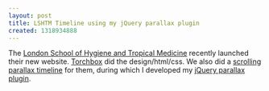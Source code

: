 ```yaml
---
layout: post
title: LSHTM Timeline using my jQuery parallax plugin
created: 1318934888
---
```

<p>The <a href="http://www.lshtm.ac.uk/" target="_blank">London School of Hygiene and Tropical Medicine</a> recently launched their new website. <a href="http://www.torchbox.com">Torchbox</a> did the design/html/css. We also did a <a href="http://timeline.lshtm.ac.uk/">scrolling parallax timeline</a> for them, during which I developed my <a href="{% post_url 2011-05-26-jquery-scroll-parallax-plugin %}">jQuery parallax plugin</a>.</p>
